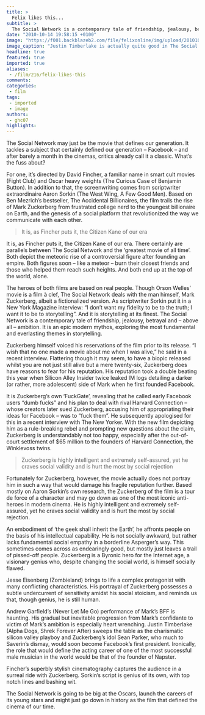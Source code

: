 ```yaml
---
title: >
  Felix likes this...
subtitle: >
  The Social Network is a contemporary tale of friendship, jealousy, betrayal and – above all – ambition
date: "2010-10-14 19:58:15 +0100"
image: "https://f001.backblazeb2.com/file/felixonline/img/upload/201010142053-nm1010-zuckerbe.jpg"
image_caption: "Justin Timberlake is actually quite good in The Social Network. Who would have thought?"
headline: true
featured: true
imported: true
aliases:
 - /film/216/felix-likes-this
comments:
categories:
 - film
tags:
 - imported
 - image
authors:
 - ghc07
highlights:
---
```


The Social Network may just be the movie that defines our generation. It tackles a subject that certainly defined our generation – Facebook – and after barely a month in the cinemas, critics already call it a classic. What’s the fuss about?

For one, it’s directed by David Fincher, a familiar name in smart cult movies (Fight Club) and Oscar heavy weights (The Curious Case of Benjamin Button). In addition to that, the screenwriting comes from scriptwriter extraordinaire Aaron Sorkin (The West Wing, A Few Good Men). Based on Ben Mezrich’s bestseller, The Accidental Billionaires, the film trails the rise of Mark Zuckerberg from frustrated college nerd to the youngest billionaire on Earth, and the genesis of a social platform that revolutionized the way we communicate with each other.

> It is, as Fincher puts it, the Citizen Kane of our era

It is, as Fincher puts it, the Citizen Kane of our era. There certainly are parallels between The Social Network and the ‘greatest movie of all time’. Both depict the meteoric rise of a controversial figure after founding an empire. Both figures soon – like a meteor – burn their closest friends and those who helped them reach such heights. And both end up at the top of the world, alone.

The heroes of both films are based on real people. Though Orson Welles’ movie is a film à clef, The Social Network deals with the man himself, Mark Zuckerberg, albeit a fictionalized version. As scriptwriter Sorkin put it in a New York Magazine interview: “I don’t want my fidelity to be to the truth; I want it to be to storytelling”. And it is storytelling at its finest. The Social Network is a contemporary tale of friendship, jealousy, betrayal and – above all – ambition. It is an epic modern mythos, exploring the most fundamental and everlasting themes in storytelling.

Zuckerberg himself voiced his reservations of the film prior to its release. “I wish that no one made a movie about me when I was alive,” he said in a recent interview. Flattering though it may seem, to have a biopic released whilst you are not just still alive but a mere twenty-six, Zuckerberg does have reasons to fear for his reputation. His reputation took a double beating this year when Silicon Alley Insider twice leaked IM logs detailing a darker (or rather, more adolescent) side of Mark when he first founded Facebook.

It is Zuckerberg’s own ‘FuckGate’, revealing that he called early Facebook users “dumb fucks” and his plan to deal with rival Harvard Connection – whose creators later sued Zuckerberg, accusing him of appropriating their ideas for Facebook – was to “fuck them”. He subsequently apologised for this in a recent interview with The New Yorker. With the new film depicting him as a rule-breaking rebel and prompting new questions about the claim, Zuckerberg is understandably not too happy, especially after the out-of-court settlement of $65 million to the founders of Harvard Connection, the Winklevoss twins.

> Zuckerberg is highly intelligent and extremely self-assured, yet he craves social validity and is hurt the most by social rejection

Fortunately for Zuckerberg, however, the movie actually does not portray him in such a way that would damage his fragile reputation further. Based mostly on Aaron Sorkin’s own research, the Zuckerberg of the film is a tour de force of a character and may go down as one of the most iconic anti-heroes in modern cinema. He is highly intelligent and extremely self-assured, yet he craves social validity and is hurt the most by social rejection.

An embodiment of ‘the geek shall inherit the Earth’, he affronts people on the basis of his intellectual capability. He is not socially awkward, but rather lacks fundamental social empathy in a borderline Asperger’s way. This sometimes comes across as endearingly good, but mostly just leaves a trail of pissed-off people. Zuckerberg is a Byronic hero for the Internet age, a visionary genius who, despite changing the social world, is himself socially flawed.

Jesse Eisenberg (Zombieland) brings to life a complex protagonist with many conflicting characteristics. His portrayal of Zuckerberg possesses a subtle undercurrent of sensitivity amidst his social stoicism, and reminds us that, though genius, he is still human.

Andrew Garfield’s (Never Let Me Go) performance of Mark’s BFF is haunting. His gradual but inevitable progression from Mark’s confidante to victim of Mark’s ambition is especially heart wrenching. Justin Timberlake (Alpha Dogs, Shrek Forever After) sweeps the table as the charismatic silicon valley playboy and Zuckerberg’s idol Sean Parker, who much to Saverin’s dismay, would soon become Facebook’s first president. Ironically, the role that would define the acting career of one of the most successful male musician in the world would be that of the founder of Napster.

Fincher’s superbly stylish cinematography captures the audience in a surreal ride with Zuckerberg. Sorkin’s script is genius of its own, with top notch lines and bashing wit.

The Social Network is going to be big at the Oscars, launch the careers of its young stars and might just go down in history as the film that defined the cinema of our time.
